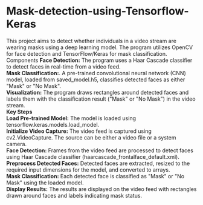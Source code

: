 # Mask-detection-using-Tensorflow-Keras
This project aims to detect whether individuals in a video stream are wearing masks using a deep learning model. The program utilizes OpenCV for face detection and TensorFlow/Keras for mask classification.<br>
Components
<b>Face Detection:</b> The program uses a Haar Cascade classifier to detect faces in real-time from a video feed.<br>
<b>Mask Classification:</b>. A pre-trained convolutional neural network (CNN) model, loaded from saved_model.h5, classifies detected faces as either "Mask" or "No Mask".
<br><b>Visualization:</b> The program draws rectangles around detected faces and labels them with the classification result ("Mask" or "No Mask") in the video stream.
<br><b>Key Steps</b>
<br><b>Load Pre-trained Model:</b> The model is loaded using tensorflow.keras.models.load_model.
<br><b>Initialize Video Capture:</b> The video feed is captured using cv2.VideoCapture. The source can be either a video file or a system camera.
<br><b>Face Detection:</b> Frames from the video feed are processed to detect faces using Haar Cascade classifier (haarcascade_frontalface_default.xml).
<br><b>Preprocess Detected Faces:</b> Detected faces are extracted, resized to the required input dimensions for the model, and converted to arrays.
<br><b>Mask Classification:</b> Each detected face is classified as "Mask" or "No Mask" using the loaded model.
<br><b>Display Results:</b> The results are displayed on the video feed with rectangles drawn around faces and labels indicating mask status.

